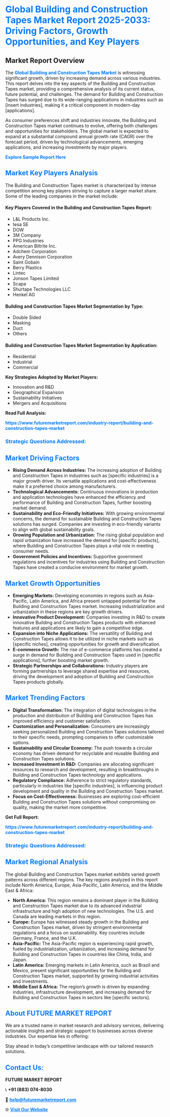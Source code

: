 <h1 style="color: #007BFF;">Global Building and Construction Tapes Market Report 2025-2033: Driving Factors, Growth Opportunities, and Key Players</h1>

<section id="overview">
<h2>Market Report Overview</h2>
<p>The <a href="https://www.futuremarketreport.com/industry-report/building-and-construction-tapes-market" style="color: #007BFF; text-decoration: none;"><strong>Global Building and Construction Tapes Market</strong></a> is witnessing significant growth, driven by increasing demand across various industries. This report delves into the key aspects of the Building and Construction Tapes market, providing a comprehensive analysis of its current status, future potential, and challenges. The demand for Building and Construction Tapes has surged due to its wide-ranging applications in industries such as [insert industries], making it a critical component in modern-day [applications].</p>
<p>As consumer preferences shift and industries innovate, the Building and Construction Tapes market continues to evolve, offering both challenges and opportunities for stakeholders. The global market is expected to expand at a substantial compound annual growth rate (CAGR) over the forecast period, driven by technological advancements, emerging applications, and increasing investments by major players.</p>
</section>

<section id="overview">
<p><a href="https://www.futuremarketreport.com/request-sample/reportId=44259" style="color: #007BFF; text-decoration: none;"><strong>Explore Sample Report Here</strong></a></p>
</section>

<section id="key-players">
<h2 style="color: #007BFF;">Market Key Players Analysis</h2>
<p>The Building and Construction Tapes market is characterized by intense competition among key players striving to capture a larger market share. Some of the leading companies in the market include:</p>
<h4>Key Players Covered in the Building and Construction Tapes Report:</h4>
<ul><li>L&amp;L Products Inc.</li><li>tesa SE</li><li>DOW</li><li>3M Company</li><li>PPG Industries</li><li>American Biltrite Inc.</li><li>Adchem Corporation</li><li>Avery Dennison Corporation</li><li>Saint Gobain</li><li>Berry Plastics</li><li>Lintec</li><li>Jonson Tapes Limited</li><li>Scapa</li><li>Shurtape Technologies LLC</li><li>Henkel AG</li></ul>
<h4>Building and Construction Tapes Market Segmentation by Type:</h4>
<ul><li>Double Sided</li><li>Masking</li><li>Duct</li><li>Others</li></ul>

<h4>Building and Construction Tapes Market Segmentation by Application:</h4>
<ul><li>Residential</li><li>Industrial</li><li>Commercial</li></ul>
<p><strong>Key Strategies Adopted by Market Players:</strong></p>
<ul>
<li>Innovation and R&D</li>
<li>Geographical Expansion</li>
<li>Sustainability Initiatives</li>
<li>Mergers and Acquisitions</li>
</ul>
</section>

<section>
<p><strong>Read Full Analysis: </strong></p><a href="https://www.futuremarketreport.com/industry-report/building-and-construction-tapes-market" style="color: #007BFF; text-decoration: none;"><strong>https://www.futuremarketreport.com/industry-report/building-and-construction-tapes-market</strong></a>
<h3 style="color: #007BFF;">Strategic Questions Addressed:</h3>
</section>

<section id="driving-factors">
<h2 style="color: #007BFF;">Market Driving Factors</h2>
<ul>
<li><strong>Rising Demand Across Industries:</strong> The increasing adoption of Building and Construction Tapes in industries such as [specific industries] is a major growth driver. Its versatile applications and cost-effectiveness make it a preferred choice among manufacturers.</li>
<li><strong>Technological Advancements:</strong> Continuous innovations in production and application technologies have enhanced the efficiency and performance of Building and Construction Tapes, further boosting market demand.</li>
<li><strong>Sustainability and Eco-Friendly Initiatives:</strong> With growing environmental concerns, the demand for sustainable Building and Construction Tapes solutions has surged. Companies are investing in eco-friendly variants to align with global sustainability goals.</li>
<li><strong>Growing Population and Urbanization:</strong> The rising global population and rapid urbanization have increased the demand for [specific products], where Building and Construction Tapes plays a vital role in meeting consumer needs.</li>
<li><strong>Government Policies and Incentives:</strong> Supportive government regulations and incentives for industries using Building and Construction Tapes have created a conducive environment for market growth.</li>
</ul>
</section>

<section id="growth-opportunities">
<h2 style="color: #007BFF;">Market Growth Opportunities</h2>
<ul>
<li><strong>Emerging Markets:</strong> Developing economies in regions such as Asia-Pacific, Latin America, and Africa present untapped potential for the Building and Construction Tapes market. Increasing industrialization and urbanization in these regions are key growth drivers.</li>
<li><strong>Innovative Product Development:</strong> Companies investing in R&D to create innovative Building and Construction Tapes products with enhanced features and applications are likely to gain a competitive edge.</li>
<li><strong>Expansion into Niche Applications:</strong> The versatility of Building and Construction Tapes allows it to be utilized in niche markets such as [specific niches], creating opportunities for growth and diversification.</li>
<li><strong>E-commerce Growth:</strong> The rise of e-commerce platforms has created a surge in demand for Building and Construction Tapes used in [specific applications], further boosting market growth.</li>
<li><strong>Strategic Partnerships and Collaborations:</strong> Industry players are forming partnerships to leverage shared expertise and resources, driving the development and adoption of Building and Construction Tapes products globally.</li>
</ul>
</section>

<section id="trending-factors">
<h2 style="color: #007BFF;">Market Trending Factors</h2>
<ul>
<li><strong>Digital Transformation:</strong> The integration of digital technologies in the production and distribution of Building and Construction Tapes has improved efficiency and customer satisfaction.</li>
<li><strong>Customization and Personalization:</strong> Consumers are increasingly seeking personalized Building and Construction Tapes solutions tailored to their specific needs, prompting companies to offer customizable options.</li>
<li><strong>Sustainability and Circular Economy:</strong> The push towards a circular economy has driven demand for recyclable and reusable Building and Construction Tapes solutions.</li>
<li><strong>Increased Investment in R&D:</strong> Companies are allocating significant resources to research and development, resulting in breakthroughs in Building and Construction Tapes technology and applications.</li>
<li><strong>Regulatory Compliance:</strong> Adherence to strict regulatory standards, particularly in industries like [specific industries], is influencing product development and quality in the Building and Construction Tapes market.</li>
<li><strong>Focus on Cost-Effectiveness:</strong> Businesses are exploring cost-efficient Building and Construction Tapes solutions without compromising on quality, making the market more competitive.</li>
</ul>
</section>

<section>
<p><strong>Get Full Report: </strong></p><a href="https://www.futuremarketreport.com/industry-report/building-and-construction-tapes-market" style="color: #007BFF; text-decoration: none;"><strong>https://www.futuremarketreport.com/industry-report/building-and-construction-tapes-market</strong></a>
<h3 style="color: #007BFF;">Strategic Questions Addressed:</h3>
</section>


<section id="regional-analysis">
<h2 style="color: #007BFF;">Market Regional Analysis</h2>
<p>The global Building and Construction Tapes market exhibits varied growth patterns across different regions. The key regions analyzed in this report include North America, Europe, Asia-Pacific, Latin America, and the Middle East & Africa:</p>
<ul>
<li><strong>North America:</strong> This region remains a dominant player in the Building and Construction Tapes market due to its advanced industrial infrastructure and high adoption of new technologies. The U.S. and Canada are leading markets in this region.</li>
<li><strong>Europe:</strong> Europe has witnessed steady growth in the Building and Construction Tapes market, driven by stringent environmental regulations and a focus on sustainability. Key countries include Germany, France, and the U.K.</li>
<li><strong>Asia-Pacific:</strong> The Asia-Pacific region is experiencing rapid growth, fueled by industrialization, urbanization, and increasing demand for Building and Construction Tapes in countries like China, India, and Japan.</li>
<li><strong>Latin America:</strong> Emerging markets in Latin America, such as Brazil and Mexico, present significant opportunities for the Building and Construction Tapes market, supported by growing industrial activities and investments.</li>
<li><strong>Middle East & Africa:</strong> The region’s growth is driven by expanding industries, infrastructure development, and increasing demand for Building and Construction Tapes in sectors like [specific sectors].</li>
</ul>
</section>

<footer>
<h2 style="color: #007BFF;">About FUTURE MARKET REPORT</h2>
<p>We are a trusted name in market research and advisory services, delivering actionable insights and strategic support to businesses across diverse industries. Our expertise lies in offering:</p>

<p>Stay ahead in today’s competitive landscape with our tailored research solutions.</p>

<h2 style="color: #007BFF;">Contact Us:</h2>
<p><strong>FUTURE MARKET REPORT</strong></p>
<p>📞 <strong>+91 (883) 074-8030</strong></p>
<p>📧 <strong><a href="mailto:help@futuremarketreport.com" style="color: #007BFF;">help@futuremarketreport.com</a></strong></p>
<p>🌐 <strong><a href="https://www.futuremarketreport.com/" style="color: #007BFF;">Visit Our Website</a></strong></p>
</footer>